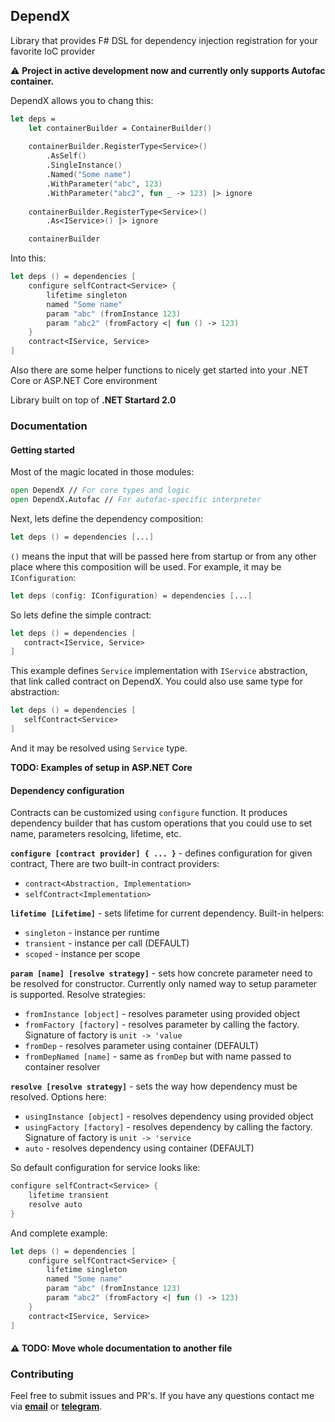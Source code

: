 ## DependX
Library that provides F# DSL for dependency injection registration for your favorite IoC provider

:warning: **Project in active development now and currently only supports Autofac container.**

DependX allows you to chang this:

```fsharp
let deps =
    let containerBuilder = ContainerBuilder()
    
    containerBuilder.RegisterType<Service>()
        .AsSelf()
        .SingleInstance()
        .Named("Some name")
        .WithParameter("abc", 123)
        .WithParameter("abc2", fun _ -> 123) |> ignore
    
    containerBuilder.RegisterType<Service>()
        .As<IService>() |> ignore

    containerBuilder
```

Into this:
```fsharp
let deps () = dependencies [
    configure selfContract<Service> {
        lifetime singleton
        named "Some name"
        param "abc" (fromInstance 123)
        param "abc2" (fromFactory <| fun () -> 123)
    }
    contract<IService, Service>
]
```

Also there are some helper functions to nicely get started into your .NET Core or ASP.NET Core environment

Library built on top of **.NET Startard 2.0**

### Documentation

#### Getting started

Most of the magic located in those modules:
```fsharp
open DependX // For core types and logic
open DependX.Autofac // For autofac-specific interpreter
```
Next, lets define the dependency composition:
```fsharp
let deps () = dependencies [...]
```
`()` means the input that will be passed here from startup or from any other place where this composition will be used. For example, it may be `IConfiguration`:
```fsharp
let deps (config: IConfiguration) = dependencies [...]
```
So lets define the simple contract:

```fsharp
let deps () = dependencies [
   contract<IService, Service>
]
```
This example defines `Service` implementation with `IService` abstraction, that link called contract on DependX.
You could also use same type for abstraction:
```fsharp
let deps () = dependencies [
   selfContract<Service>
]
```
And it may be resolved using `Service` type.

**TODO: Examples of setup in ASP.NET Core**

#### Dependency configuration

Contracts can be customized using `configure` function.
It produces dependency builder that has custom operations that you could use to set name, parameters resolcing, lifetime, etc.

**`configure [contract provider] { ... }`** - defines configuration for given contract, There are two built-in contract providers:

- `contract<Abstraction, Implementation>`
- `selfContract<Implementation>`

**`lifetime [Lifetime]`** - sets lifetime for current dependency. Built-in helpers:

- `singleton` - instance per runtime
- `transient` - instance per call (DEFAULT)
- `scoped` - instance per scope

**`param [name] [resolve strategy]`** - sets how concrete parameter need to be resolved for constructor. Currently only named way to setup parameter is supported. Resolve strategies:

- `fromInstance [object]` - resolves parameter using provided object
- `fromFactory [factory]` - resolves parameter by calling the factory. Signature of factory is `unit -> 'value`
- `fromDep` - resolves parameter using container (DEFAULT)
- `fromDepNamed [name]` - same as `fromDep` but with name passed to container resolver

**`resolve [resolve strategy]`** - sets the way how dependency must be resolved. Options here:

- `usingInstance [object]` - resolves dependency using provided object
- `usingFactory [factory]` - resolves dependency by calling the factory. Signature of factory is `unit -> 'service`
- `auto` - resolves dependency using container (DEFAULT)

So default configuration for service looks like:
```fsharp
configure selfContract<Service> {
    lifetime transient
    resolve auto
}
```
And complete example:
```fsharp
let deps () = dependencies [
    configure selfContract<Service> {
        lifetime singleton
        named "Some name"
        param "abc" (fromInstance 123)
        param "abc2" (fromFactory <| fun () -> 123)
    }
    contract<IService, Service>
]
```

#### :warning: TODO: Move whole documentation to another file

### Contributing

Feel free to submit issues and PR's. If you have any questions contact me via **[email](mailto:andrewrublyov99@gmail.com)** or **[telegram](https://t.me/FreeParticle)**.
